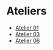 # Ateliers
- [Atelier 01](atelier-01/readme.md)
- [Atelier 03](atelier-03/readme.md)
- [Atelier 06](atelier-06/readme.md)